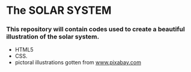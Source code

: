 # The SOLAR SYSTEM
### This repository will contain codes used to create a beautiful illustration of the solar system.

- HTML5
- CSS.
- pictoral illustrations gotten from www.pixabay.com

